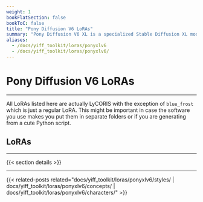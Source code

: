 ```yaml
---
weight: 1
bookFlatSection: false
bookToC: false
title: "Pony Diffusion V6 LoRAs"
summary: "Pony Diffusion V6 XL is a specialized Stable Diffusion XL model optimized for generating anthropomorphic and feral creature artwork, with particular expertise in the 'My Little Pony' aesthetic. Built on the SDXL architecture, it combines high-resolution output capabilities with precise character generation, supporting both SFW and NSFW content creation. The model excels in maintaining consistent character designs while offering flexibility across various artistic styles, making it a valuable tool for both fan artists and general anthropomorphic content creators. This list contains all the LoRAs I have made for this model."
aliases:
  - /docs/yiff_toolkit/loras/ponyxlv6
  - /docs/yiff_toolkit/loras/ponyxlv6/
---
```


<!--markdownlint-disable MD025 -->

# Pony Diffusion V6 LoRAs

---

All LoRAs listed here are actually LyCORIS with the exception of `blue_frost` which is just a regular LoRA. This might be important in case the software you use makes you put them in separate folders or if you are generating from a cute Python script.

## LoRAs

---

{{< section details >}}

---

<!--
HUGO_SEARCH_EXCLUDE_START
-->
{{< related-posts related="docs/yiff_toolkit/loras/ponyxlv6/styles/ | docs/yiff_toolkit/loras/ponyxlv6/concepts/ | docs/yiff_toolkit/loras/ponyxlv6/characters/" >}}
<!--
HUGO_SEARCH_EXCLUDE_END
-->
